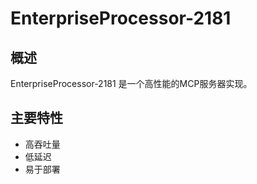 # EnterpriseProcessor-2181

## 概述

EnterpriseProcessor-2181 是一个高性能的MCP服务器实现。

## 主要特性

- 高吞吐量
- 低延迟
- 易于部署
